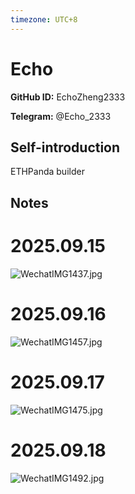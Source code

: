 ```yaml
---
timezone: UTC+8
---
```


# Echo

**GitHub ID:** EchoZheng2333

**Telegram:** @Echo_2333

## Self-introduction

ETHPanda builder

## Notes
<!-- Content_START -->
# 2025.09.15
<!-- DAILY_CHECKIN_2025-09-15_START -->
![WechatIMG1437.jpg](https://raw.githubusercontent.com/IntensiveCoLearning/english_3rd/main/assets/EchoZheng2333/images/2025-09-15-1757948846499-WechatIMG1437.jpg)
<!-- DAILY_CHECKIN_2025-09-15_END -->


# 2025.09.16
<!-- DAILY_CHECKIN_2025-09-16_START -->
![WechatIMG1457.jpg](https://raw.githubusercontent.com/IntensiveCoLearning/english_3rd/main/assets/EchoZheng2333/images/2025-09-16-1758033984888-WechatIMG1457.jpg)
<!-- DAILY_CHECKIN_2025-09-16_END -->


# 2025.09.17
<!-- DAILY_CHECKIN_2025-09-17_START -->
![WechatIMG1475.jpg](https://raw.githubusercontent.com/IntensiveCoLearning/english_3rd/main/assets/EchoZheng2333/images/2025-09-17-1758122505567-WechatIMG1475.jpg)
<!-- DAILY_CHECKIN_2025-09-17_END -->


# 2025.09.18
<!-- DAILY_CHECKIN_2025-09-18_START -->
![WechatIMG1492.jpg](https://raw.githubusercontent.com/IntensiveCoLearning/english_3rd/main/assets/EchoZheng2333/images/2025-09-18-1758206383529-WechatIMG1492.jpg)
<!-- DAILY_CHECKIN_2025-09-18_END -->
<!-- Content_END -->
